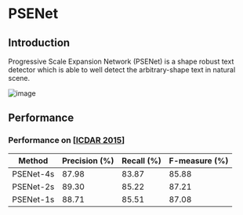 # PSENet
## Introduction
Progressive Scale Expansion Network (PSENet) is a shape robust text detector which is able to well detect the arbitrary-shape text in natural scene.   

![image](https://github.com/whai362/PSENet/blob/master/figure/pipeline.png)

## Performance
### Performance on [[ICDAR 2015](http://rrc.cvc.uab.es/?ch=4&com=evaluation&task=1)]
| Method | Precision (%) | Recall (%) | F-measure (%) | 
| - | - | - | - |
| PSENet-4s | 87.98 | 83.87 | 85.88 |
| PSENet-2s | 89.30 | 85.22 | 87.21 |
| PSENet-1s | 88.71 | 85.51 | 87.08 |